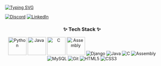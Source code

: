 [![Typing SVG](https://readme-typing-svg.herokuapp.com?font=Fira+Code&pause=1000&color=00F718&width=200&lines=Hi+There!;I'm+Malek)](https://git.io/typing-svg)

[![Discord](https://img.shields.io/badge/Discord-5865F2?style=flat-square&logo=discord&logoColor=white)](https://discord.gg/mylink)
[![LinkedIn](https://img.shields.io/badge/LinkedIn-0A66C2?style=flat-square&logo=linkedin&logoColor=white)](https://linkedin.com/in/myprofile)
</p>

<h3 align="center">✨ Tech Stack ✨</h3>
<p align="center">
<img src="https://cdn.jsdelivr.net/gh/devicons/devicon@latest/icons/python/python-original-wordmark.svg" width="60" style="transition: transform 0.3s;" onmouseover="this.style.transform='scale(1.1)'" onmouseout="this.style.transform='scale(1)'" alt="Python">
<img src="https://cdn.jsdelivr.net/gh/devicons/devicon@latest/icons/java/java-original-wordmark.svg" width="60" style="transition: transform 0.3s;" onmouseover="this.style.transform='scale(1.1)'" onmouseout="this.style.transform='scale(1)'" alt="Java">
<img src="https://cdn.jsdelivr.net/gh/devicons/devicon@latest/icons/c/c-original.svg" width="60" style="transition: transform 0.3s;" onmouseover="this.style.transform='scale(1.1)'" onmouseout="this.style.transform='scale(1)'" alt="C">
<img src="https://cdn.jsdelivr.net/gh/devicons/devicon@latest/icons/assembly/assembly-original.svg" width="60" style="transition: transform 0.3s;" onmouseover="this.style.transform='scale(1.1)'" onmouseout="this.style.transform='scale(1)'" alt="Assembly">  <img src="https://img.shields.io/badge/Django-092E20?style=for-the-badge&logo=django&logoColor=white&labelColor=transparent&border-color=092E20" alt="Django">  <img src="https://img.shields.io/badge/Java-007396?style=for-the-badge&logo=openjdk&logoColor=white&color=linear-gradient(45deg,#5382A1,#F89820)" alt="Java">
  <img src="https://img.shields.io/badge/C-00599C?style=for-the-badge&logo=c&logoColor=white&color=linear-gradient(45deg,#00599C,#A8B9CC)" alt="C">
  <img src="https://img.shields.io/badge/Assembly-6E4C13?style=for-the-badge&logo=asm&logoColor=white&color=linear-gradient(45deg,#6E4C13,#000000)" alt="Assembly">
  <img src="https://img.shields.io/badge/MySQL-4479A1?style=for-the-badge&logo=mysql&logoColor=white&color=linear-gradient(45deg,#4479A1,#005C84)" alt="MySQL">
  <img src="https://img.shields.io/badge/Git-F05032?style=for-the-badge&logo=git&logoColor=white&color=linear-gradient(45deg,#F05032,#E44C30)" alt="Git">
  <img src="https://img.shields.io/badge/HTML5-E34F26?style=for-the-badge&logo=html5&logoColor=white&color=linear-gradient(45deg,#E34F26,#EB5E28)" alt="HTML5">
  <img src="https://img.shields.io/badge/CSS3-1572B6?style=for-the-badge&logo=css3&logoColor=white&color=linear-gradient(45deg,#1572B6,#2965F1)" alt="CSS3">
</p>
